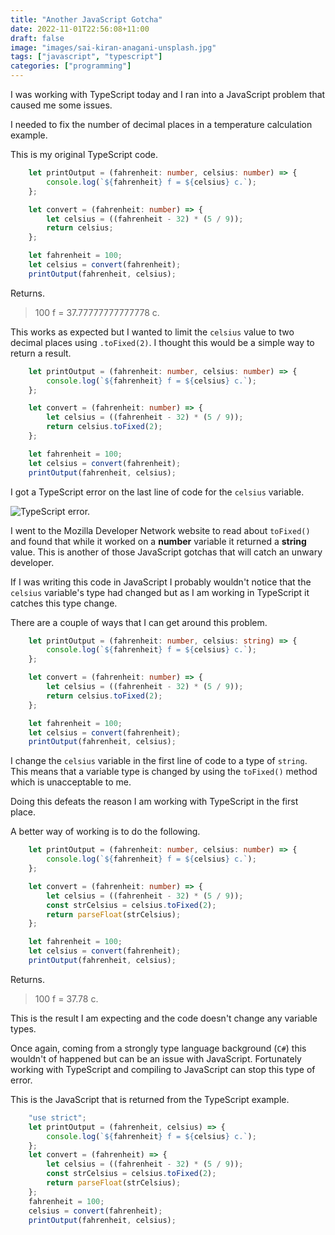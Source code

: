 ```yaml
---
title: "Another JavaScript Gotcha"
date: 2022-11-01T22:56:08+11:00
draft: false
image: "images/sai-kiran-anagani-unsplash.jpg"
tags: ["javascript", "typescript"]
categories: ["programming"]
---
```


I was working with TypeScript today and I ran into a JavaScript problem that caused me some issues.

I needed to fix the number of decimal places in a temperature calculation example.

This is my original TypeScript code.

```typescript
    let printOutput = (fahrenheit: number, celsius: number) => {
        console.log(`${fahrenheit} f = ${celsius} c.`);
    };

    let convert = (fahrenheit: number) => {
        let celsius = ((fahrenheit - 32) * (5 / 9));
        return celsius;
    };

    let fahrenheit = 100;
    let celsius = convert(fahrenheit);
    printOutput(fahrenheit, celsius);
```

Returns.

> 100 f = 37.77777777777778 c.

This works as expected but I wanted to limit the ``celsius`` value to two decimal places using ``.toFixed(2)``. I thought this would be a simple way to return a result.

```typescript
    let printOutput = (fahrenheit: number, celsius: number) => {
        console.log(`${fahrenheit} f = ${celsius} c.`);
    };

    let convert = (fahrenheit: number) => {
        let celsius = ((fahrenheit - 32) * (5 / 9));
        return celsius.toFixed(2);
    };

    let fahrenheit = 100;
    let celsius = convert(fahrenheit);
    printOutput(fahrenheit, celsius);
```

I got a TypeScript error on the last line of code for the ``celsius`` variable.

![TypeScript error.](../images/type-error.jpg "TypeScript error.")

I went to the Mozilla Developer Network website to read about ``toFixed()`` and found that while it worked on a **number** variable it returned a **string** value. This is another of those JavaScript gotchas that will catch an unwary developer.

If I was writing this code in JavaScript I probably wouldn't notice that the ``celsius`` variable's type had changed but as I am working in TypeScript it catches this type change.

There are a couple of ways that I can get around this problem.

```typescript
    let printOutput = (fahrenheit: number, celsius: string) => {
        console.log(`${fahrenheit} f = ${celsius} c.`);
    };

    let convert = (fahrenheit: number) => {
        let celsius = ((fahrenheit - 32) * (5 / 9));
        return celsius.toFixed(2);
    };

    let fahrenheit = 100;
    let celsius = convert(fahrenheit);
    printOutput(fahrenheit, celsius);
```

I change the ``celsius`` variable in the first line of code to a type of ``string``. This means that a variable type is changed by using the ``toFixed()`` method which is unacceptable to me.

Doing this defeats the reason I am working with TypeScript in the first place.

A better way of working is to do the following.

```typescript
    let printOutput = (fahrenheit: number, celsius: number) => {
        console.log(`${fahrenheit} f = ${celsius} c.`);
    };

    let convert = (fahrenheit: number) => {
        let celsius = ((fahrenheit - 32) * (5 / 9));
        const strCelsius = celsius.toFixed(2);
        return parseFloat(strCelsius);
    };

    let fahrenheit = 100;
    let celsius = convert(fahrenheit);
    printOutput(fahrenheit, celsius);
```

Returns.

> 100 f = 37.78 c.

This is the result I am expecting and the code doesn't change any variable types.

Once again, coming from a strongly type language background (``C#``) this wouldn't of happened but can be an issue with JavaScript. Fortunately working with TypeScript and compiling to JavaScript can stop this type of error.

This is the JavaScript that is returned from the TypeScript example.

```javascript
    "use strict";
    let printOutput = (fahrenheit, celsius) => {
        console.log(`${fahrenheit} f = ${celsius} c.`);
    };
    let convert = (fahrenheit) => {
        let celsius = ((fahrenheit - 32) * (5 / 9));
        const strCelsius = celsius.toFixed(2);
        return parseFloat(strCelsius);
    };
    fahrenheit = 100;
    celsius = convert(fahrenheit);
    printOutput(fahrenheit, celsius);
```
